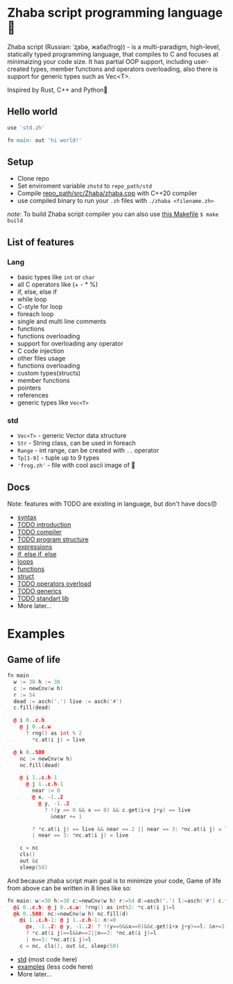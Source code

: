 # Zhaba script programming language🐸

Zhaba script (Russian: ˈʐabə, жаба(frog)) - is a multi-paradigm, high-level, statically typed programming language, that compiles to C and focuses at minimaizing your code size. It has partial OOP support, including user-created types, member functions and operators overloading, also there is support for generic types such as Vec\<T\>.

Inspired by Rust, C++ and Python🐍

## Hello world

```ruby
use 'std.zh'

fn main: out 'hi world!'
```

## Setup

- Clone repo
- Set enviroment variable `zhstd` to `repo_path/std`
- Compile [repo_path/src/Zhaba/zhaba.cpp](./Src/Zhaba/zhaba.cpp) with C++20 compiler
- use compiled binary to run your `.zh` files with `./zhaba <filename.zh>`

_note_: To build Zhaba script compiler you can also use [this Makefile](./Src/Zhaba/Makefile) `$ make build`

## List of features

### Lang

- basic types like `int` or `char`
- all C operators like (+ - \* %)
- if, else, else if
- while loop
- C-style for loop
- foreach loop
- single and multi line comments
- functions
- functions overloading
- support for overloading any operator
- C code injection
- other files usage
- functions overloading
- custom types(structs)
- member functions
- pointers
- references
- generic types like `Vec<T>`

### std

- `Vec<T>` - generic Vector data structure
- `Str` - String class, can be used in foreach
- `Range` - int range, can be created with `..` operator
- `Tp[1-9]` - tuple up to 9 types
- `'frog.zh'` - file with cool ascii image of 🐸
## Docs

Note: features with TODO are existing in language, but don't have docs😞

- [syntax](./docs/syntax.pdf)
- [TODO introduction](./docs/introduction.md)
- [TODO compiler](./docs/compiler.md)
- [TODO program structure](./docs/program.md)
- [expressions](./docs/expressions.md)
- [if, else if, else](./docs/if.md)
- [loops](./docs/loops.md)
- [functions](./docs/functions.md)
- [struct](./docs/struct.md)
- [TODO operators overload](./docs/operators_overload.md)
- [TODO generics](./docs/generics.md)
- [TODO standart lib](./docs/std.md)
- More later...

# Examples

## Game of life

```c++
fn main
  w := 30 h := 30
  c := newCnv(w h)
  r := 54
  dead := asch('.') live := asch('#')
  c.fill(dead)

  @ i 0..c.h
    @ j 0..c.w
      ? rng() as int % 2
        *c.at(i j) = live

  @ k 0..500
    nc := newCnv(w h)
    nc.fill(dead)

    @ i 1..c.h-1
      @ j 1..c.h-1
        near := 0
        @ x, -1..2
          @ y, -1..2
            ? !(y == 0 && x == 0) && c.get(i+x j+y) == live
              &near += 1

        ? *c.at(i j) == live && near == 2 || near == 3: *nc.at(i j) = live
        | near == 3: *nc.at(i j) = live

    c = nc
    cls()
    out &c
    sleep(50)
```

And because zhaba script main goal is to minimize your code, Game of life from above can be written in 8 lines like so:

```c++
fn main: w:=30 h:=30 c:=newCnv(w h) r:=54 d:=asch('.') l:=asch('#') c.fill(d)
  @i 0..c.h: @ j 0..c.w: ?rng() as int%2: *c.at(i j)=l
  @k 0..500: nc:=newCnv(w h) nc.fill(d)
    @i 1..c.h-1: @ j 1..c.h-1: n:=0
      @x, -1..2: @ y, -1..2: ? !(y==0&&x==0)&&c.get(i+x j+y)==l: &n+=1
      ? *c.at(i j)==l&&n==2||n==3: *nc.at(i j)=l
      | n==3: *nc.at(i j)=l
    c = nc, cls(), out &c, sleep(50)
```

- [std](./std) (most code here)
- [examples](./examples) (less code here)
- More later...
